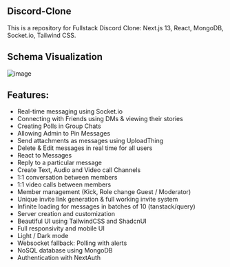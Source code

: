## Discord-Clone

This is a repository for Fullstack Discord Clone: Next.js 13, React, MongoDB, Socket.io, Tailwind CSS.

## Schema Visualization
![image](https://github.com/vanshp2002/discord-clone/assets/75676494/a0a73ea1-d02c-4191-b511-48b8671d5e08)


## Features:

- Real-time messaging using Socket.io
- Connecting with Friends using DMs & viewing their stories
- Creating Polls in Group Chats 
- Allowing Admin to Pin Messages
- Send attachments as messages using UploadThing
- Delete & Edit messages in real time for all users
- React to Messages
- Reply to a particular message
- Create Text, Audio and Video call Channels
- 1:1 conversation between members
- 1:1 video calls between members
- Member management (Kick, Role change Guest / Moderator)
- Unique invite link generation & full working invite system
- Infinite loading for messages in batches of 10 (tanstack/query)
- Server creation and customization
- Beautiful UI using TailwindCSS and ShadcnUI
- Full responsivity and mobile UI
- Light / Dark mode
- Websocket fallback: Polling with alerts
- NoSQL database using MongoDB
- Authentication with NextAuth
